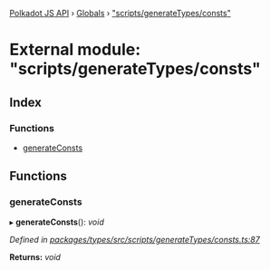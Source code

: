 [Polkadot JS API](../README.md) › [Globals](../globals.md) › ["scripts/generateTypes/consts"](_scripts_generatetypes_consts_.md)

# External module: "scripts/generateTypes/consts"

## Index

### Functions

* [generateConsts](_scripts_generatetypes_consts_.md#generateconsts)

## Functions

###  generateConsts

▸ **generateConsts**(): *void*

*Defined in [packages/types/src/scripts/generateTypes/consts.ts:87](https://github.com/polkadot-js/api/blob/eb5ee9860b/packages/types/src/scripts/generateTypes/consts.ts#L87)*

**Returns:** *void*
